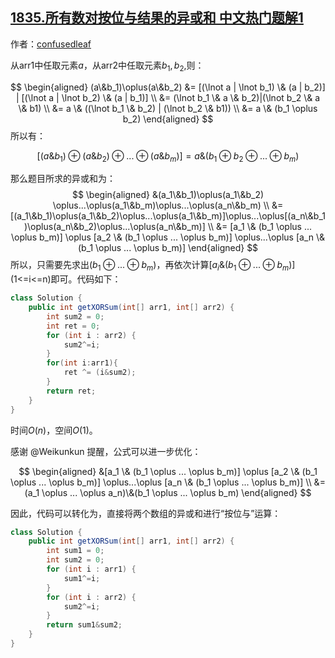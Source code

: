 ## [1835.所有数对按位与结果的异或和 中文热门题解1](https://leetcode.cn/problems/find-xor-sum-of-all-pairs-bitwise-and/solutions/100000/tong-su-yi-dong-javajie-fa-fu-zheng-ming-224z)

作者：[confusedleaf](https://leetcode.cn/u/confusedleaf)

从arr1中任取元素$a$，从arr2中任取元素$b_1,b_2$,则：

$$
\begin{aligned}
(a\&b_1)\oplus(a\&b_2) &= [(\lnot a | \lnot b_1) \& (a | b_2)] | [(\lnot a | \lnot b_2) \& (a | b_1)] \\
&= (\lnot b_1 \& a \& b_2)|(\lnot b_2 \& a \& b1) \\
&= a \& ((\lnot b_1 \& b_2) | (\lnot b_2 \& b1)) \\
&= a \& (b_1 \oplus b_2)
\end{aligned}
$$
所以有：

$$[(a \& b_1)  \oplus (a \& b_2) \oplus ... \oplus(a \& b_m)] =  a \& (b_1 \oplus b_2 \oplus ...\oplus b_m)$$

那么题目所求的异或和为：
$$
\begin{aligned}
&(a_1\&b_1)\oplus(a_1\&b_2) \oplus...\oplus(a_1\&b_m)\oplus...\oplus(a_n\&b_m) \\
&= [(a_1\&b_1)\oplus(a_1\&b_2)\oplus...\oplus(a_1\&b_m)]\oplus...\oplus[(a_n\&b_1)\oplus(a_n\&b_2)\oplus...\oplus(a_n\&b_m)] \\
&= [a_1 \& (b_1 \oplus ... \oplus b_m)] \oplus [a_2 \& (b_1 \oplus ... \oplus b_m)]  \oplus...\oplus [a_n \& (b_1 \oplus ... \oplus b_m)] 
\end{aligned}
$$
所以，只需要先求出$(b_1 \oplus ... \oplus b_m)$，再依次计算$[a_i \& (b_1 \oplus ... \oplus b_m)]$(1<=i<=n)即可。代码如下：

```java
class Solution {
    public int getXORSum(int[] arr1, int[] arr2) {
        int sum2 = 0;
        int ret = 0;
        for (int i : arr2) {
            sum2^=i;
        }
        for(int i:arr1){
            ret ^= (i&sum2);
        }
        return ret;
    }
}
```

时间$O(n)$，空间$O(1)$。

感谢 @Weikunkun 提醒，公式可以进一步优化：

$$
\begin{aligned}
&[a_1 \& (b_1 \oplus ... \oplus b_m)] \oplus [a_2 \& (b_1 \oplus ... \oplus b_m)]  \oplus...\oplus [a_n \& (b_1 \oplus ... \oplus b_m)] \\
&=(a_1 \oplus ... \oplus a_n)\&(b_1 \oplus ... \oplus b_m)
\end{aligned}
$$

因此，代码可以转化为，直接将两个数组的异或和进行“按位与”运算：
```java
class Solution {
    public int getXORSum(int[] arr1, int[] arr2) {
        int sum1 = 0;
        int sum2 = 0;
        for (int i : arr1) {
            sum1^=i;
        }
        for (int i : arr2) {
            sum2^=i;
        }
        return sum1&sum2;
    }
}
```
